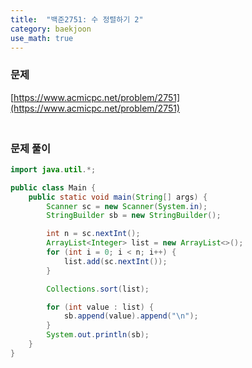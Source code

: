 ```yaml
---
title:  "백준2751: 수 정렬하기 2"
category: baekjoon
use_math: true
---
```




### 문제

[https://www.acmicpc.net/problem/2751](https://www.acmicpc.net/problem/2751)

### <br>문제 풀이

```java
import java.util.*;

public class Main {
    public static void main(String[] args) {
        Scanner sc = new Scanner(System.in);
        StringBuilder sb = new StringBuilder();

        int n = sc.nextInt();
        ArrayList<Integer> list = new ArrayList<>();
        for (int i = 0; i < n; i++) {
            list.add(sc.nextInt());
        }

        Collections.sort(list);

        for (int value : list) {
            sb.append(value).append("\n");
        }
        System.out.println(sb);
    }
}
```

